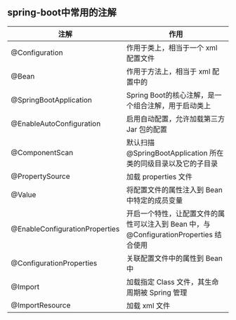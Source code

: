 ## spring-boot中常用的注解



注解        | 作用          | 
--------------------|------------------|
@Configuration| 作用于类上，相当于一个 xml 配置文件  | 
@Bean|  作用于方法上，相当于 xml 配置中的 <bean> | 
@SpringBootApplication |  Spring Boot的核心注解，是一个组合注解，用于启动类上  | 
@EnableAutoConfiguration  	| 启用自动配置，允许加载第三方 Jar 包的配置  | 
@ComponentScan   |默认扫描 @SpringBootApplication 所在类的同级目录以及它的子目录   | 
@PropertySource   |  加载 properties 文件 | 
@Value | 将配置文件的属性注入到 Bean 中特定的成员变量  | 
@EnableConfigurationProperties | 开启一个特性，让配置文件的属性可以注入到 Bean 中，与 @ConfigurationProperties 结合使用|
@ConfigurationProperties   | 关联配置文件中的属性到 Bean 中|
@Import  |加载指定 Class 文件，其生命周期被 Spring 管理 |
@ImportResource    |加载 xml 文件 |
